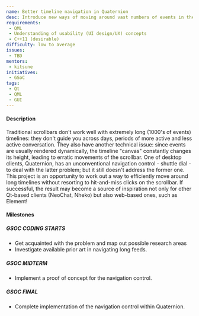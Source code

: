 ```yaml
---
name: Better timeline navigation in Quaternion
desc: Introduce new ways of moving around vast numbers of events in the timeline
requirements:
 - QML
 - Understanding of usability (UI design/UX) concepts
 - C++11 (desirable)
difficulty: low to average
issues:
 - TBD
mentors:
 - kitsune
initiatives:
 - GSoC
tags:
 - Qt
 - QML
 - GUI
---
```


#### Description

Traditional scrollbars don't work well with extremely long (1000's of events)
timelines: they don't guide you across days, periods of more active and less
active conversation. They also have another technical issue: since events are
usually rendered dynamically, the timeline "canvas" constantly changes its
height, leading to erratic movements of the scrollbar. One of desktop clients,
Quaternion, has an unconventional navigation control - shuttle dial - to deal
with the latter problem; but it still doesn't address the former one. This
project is an opportunity to work out a way to efficiently move around long
timelines without resorting to hit-and-miss clicks on the scrollbar.
If successful, the result may become a source of inspiration not only for other
Qt-based clients (NeoChat, Nheko) but also web-based ones, such as Element!

#### Milestones

##### GSOC CODING STARTS

* Get acquainted with the problem and map out possible research areas
* Investigate available prior art in navigating long feeds.

##### GSOC MIDTERM

* Implement a proof of concept for the navigation control.

##### GSOC FINAL

* Complete implementation of the navigation control within Quaternion.
